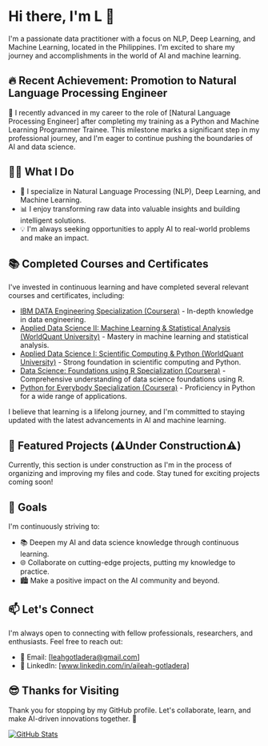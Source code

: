 # Hi there, I'm L 👋

I'm a passionate data practitioner with a focus on NLP, Deep Learning, and Machine Learning, located in the Philippines. 
I'm excited to share my journey and accomplishments in the world of AI and machine learning.

## 🔥 Recent Achievement: Promotion to Natural Language Processing Engineer

🚀 I recently advanced in my career to the role of [Natural Language Processing Engineer] after completing my training as a Python and Machine Learning Programmer Trainee. This milestone marks a significant step in my professional journey, and I'm eager to continue pushing the boundaries of AI and data science.

## 👨‍💻 What I Do

- 🤖 I specialize in Natural Language Processing (NLP), Deep Learning, and Machine Learning.
- 📊 I enjoy transforming raw data into valuable insights and building intelligent solutions.
- 💡 I'm always seeking opportunities to apply AI to real-world problems and make an impact.

## 📚 Completed Courses and Certificates

I've invested in continuous learning and have completed several relevant courses and certificates, including:

- [IBM DATA Engineering Specialization (Coursera)](https://www.coursera.org/account/accomplishments/specialization/certificate/SAS8LSXRA68G) - In-depth knowledge in data engineering.
- [Applied Data Science II: Machine Learning & Statistical Analysis (WorldQuant University)](https://www.credly.com/badges/9b343b38-015c-468a-9b92-4297e170730a/linked_in_profile) - Mastery in machine learning and statistical analysis.
- [Applied Data Science I: Scientific Computing & Python (WorldQuant University)](https://www.credly.com/badges/1c6023a4-c760-498e-a9b4-b1edd4be3f2c/linked_in_profile) - Strong foundation in scientific computing and Python.
- [Data Science: Foundations using R Specialization (Coursera)](https://www.coursera.org/account/accomplishments/specialization/certificate/2Q9C8HVBU3WT) - Comprehensive understanding of data science foundations using R.
- [Python for Everybody Specialization (Coursera)](https://www.coursera.org/account/accomplishments/specialization/certificate/AM43SYWZDZEV) - Proficiency in Python for a wide range of applications.

I believe that learning is a lifelong journey, and I'm committed to staying updated with the latest advancements in AI and machine learning.

## 🌟 Featured Projects (⚠️Under Construction⚠️)

Currently, this section is under construction as I'm in the process of organizing and improving my files and code. 
Stay tuned for exciting projects coming soon!

## 🚀 Goals

I'm continuously striving to:

- 📚 Deepen my AI and data science knowledge through continuous learning.
- 🌐 Collaborate on cutting-edge projects, putting my knowledge to practice.
- 🏙 Make a positive impact on the AI community and beyond.

## 📫 Let's Connect

I'm always open to connecting with fellow professionals, researchers, and enthusiasts. Feel free to reach out:

- 📧 Email: [leahgotladera@gmail.com]
- 💼 LinkedIn: [www.linkedin.com/in/aileah-gotladera]

## 😎 Thanks for Visiting

Thank you for stopping by my GitHub profile. Let's collaborate, learn, and make AI-driven innovations together. 🚀

[![GitHub Stats](https://github-readme-stats.vercel.app/api?username=YourGitHubUsername)](https://github.com/YourGitHubUsername)

